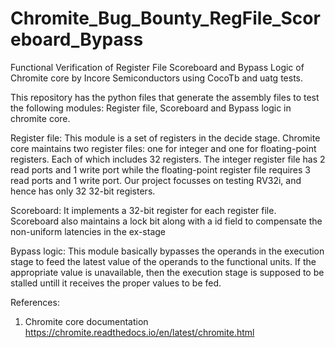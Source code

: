 # Chromite_Bug_Bounty_RegFile_Scoreboard_Bypass
Functional Verification of Register File Scoreboard and Bypass Logic of Chromite core by Incore Semiconductors using CocoTb and uatg tests.

This repository has the python files that generate the assembly files to test the following modules: Register file, Scoreboard and Bypass logic in chromite core.

Register file: 
This module is a set of registers in the decide stage.
Chromite core maintains two register files: one for integer and one for floating-point registers. Each of which includes 32 registers. The integer register file has 2 read ports and 1 write port while the floating-point register file requires 3 read ports and 1 write port.
Our project focusses on testing RV32i, and hence has only 32 32-bit registers.

Scoreboard:
It implements a 32-bit register for each register file. Scoreboard also maintains a lock bit along with a id field to compensate the non-uniform latencies in the ex-stage

Bypass logic:
This module basically bypasses the operands in the execution stage to feed the latest value of the operands to the functional units. If the appropriate value is unavailable, then the execution stage is supposed to be stalled untill it receives the proper values to be fed.


References:
1. Chromite core documentation
https://chromite.readthedocs.io/en/latest/chromite.html
